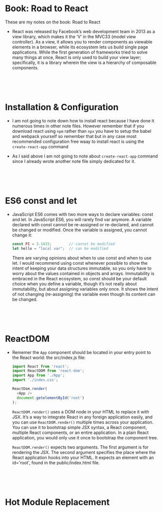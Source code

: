 # Book: Road to React

These are my notes on the book: Road to React

- React was released by Facebook’s web development team in 2013 as a view library, which makes it the ‘V’ in the MVC33 (model view controller). As a view, it allows you to render components as viewable elements in a browser, while its ecosystem lets us build single page applications. While the first generation of frameworks tried to solve many things at once, React is only used to build your view layer; specifically, it is a library wherein the view is a hierarchy of composable components.

<br>
<br>
<br>

# Installation & Configuration

- I am not going to note down how to install react because I have done it numerous times in other note files. However remember that if you download react using `npm` rather than `npx` you have to setup the babel and webpack yourself so remember that but in any case most recommended configuration free waay to install react is using the `create-react-app` command

- As I said above I am not going to note about `create-react-app` command since I already wrote another note file simply dedicated for it.

<br>
<br>
<br>

# ES6 const and let

- JavaScript ES6 comes with two more ways to declare variables: const and let. In JavaScript ES6, you will rarely find var anymore. A variable declared with const cannot be re-assigned or re-declared, and cannot be changed or modified. Once the variable is assigned, you cannot change it:
  ```js
  const PI = 3.1415;        // cannot be modified
  let hello = "local var";  // can be modified
  ```
  There are varying opinions about when to use const and when to use let. I would recommend using const whenever possible to show the intent of keeping your data structures immutable, so you only have to worry about the values contained in objects and arrays. Immutability is embraced in the React ecosystem, so const should be your default choice when you define a variable, though it’s not really about immutability, but about assigning variables only once. It shows the intent of not changing (re-assigning) the variable even though its content can be changed.

<br>
<br>
<br>

# ReactDOM

- Rememer the `App` component should be located in your entry point to the React world: the src/index.js file:
  ```javascript
  import React from 'react';
  import ReactDOM from 'react-dom';
  import App from './App';
  import './index.css';
  
  ReactDom.render(
    <App />
    document.getelementById('root')
  );
  ```
  `ReactDOM.render()` uses a DOM node in your HTML to replace it with JSX. It’s a way to integrate React in any foreign application easily, and you can use `ReactDOM.render()` multiple times across your application. You can use it to bootstrap simple JSX syntax, a React component, multiple React components, or an entire application. In a plain React application, you would only use it once to bootstrap the component tree.
  
  `ReactDOM.render()` expects two arguments. The first argument is for rendering the JSX. The second argument specifies the place where the React application hooks into your HTML. It expects an element with an id='root', found in the public/index.html file.
  
  <br>
  <br>
  <br>
  
# Hot Module Replacement

